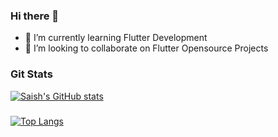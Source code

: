 ### Hi there 👋


<!-- 🔭 I’m currently working on Flutter Devleopment -->
- 🌱 I’m currently learning Flutter Development
- 👯 I’m looking to collaborate on Flutter Opensource Projects
<!-- - 🤔 I’m looking for help with ... 
- 💬 Ask me about ...
- 📫 How to reach me: ...
- 😄 Pronouns: ...
- ⚡ Fun fact: ...
-->

### Git Stats
[![Saish's GitHub stats](https://github-readme-stats.vercel.app/api?username=sashpawar11&show_icons=true&theme=vision-friendly-dark)](https://github.com/anuraghazra/github-readme-stats)

###
[![Top Langs](https://github-readme-stats.vercel.app/api/top-langs/?username=sashpawar11&show_icons=true&theme=vision-friendly-dark)](https://github.com/anuraghazra/github-readme-stats)
